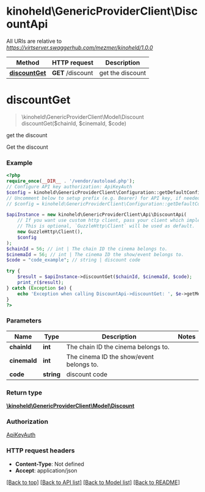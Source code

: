 # kinoheld\GenericProviderClient\DiscountApi

All URIs are relative to *https://virtserver.swaggerhub.com/mezmer/kinoheld/1.0.0*

Method | HTTP request | Description
------------- | ------------- | -------------
[**discountGet**](DiscountApi.md#discountget) | **GET** /discount | get the discount

# **discountGet**
> \kinoheld\GenericProviderClient\Model\Discount discountGet($chainId, $cinemaId, $code)

get the discount

Get the discount

### Example
```php
<?php
require_once(__DIR__ . '/vendor/autoload.php');
// Configure API key authorization: ApiKeyAuth
$config = kinoheld\GenericProviderClient\Configuration::getDefaultConfiguration()->setApiKey('X-API-Key', 'YOUR_API_KEY');
// Uncomment below to setup prefix (e.g. Bearer) for API key, if needed
// $config = kinoheld\GenericProviderClient\Configuration::getDefaultConfiguration()->setApiKeyPrefix('X-API-Key', 'Bearer');

$apiInstance = new kinoheld\GenericProviderClient\Api\DiscountApi(
    // If you want use custom http client, pass your client which implements `GuzzleHttp\ClientInterface`.
    // This is optional, `GuzzleHttp\Client` will be used as default.
    new GuzzleHttp\Client(),
    $config
);
$chainId = 56; // int | The chain ID the cinema belongs to.
$cinemaId = 56; // int | The cinema ID the show/event belongs to.
$code = "code_example"; // string | discount code

try {
    $result = $apiInstance->discountGet($chainId, $cinemaId, $code);
    print_r($result);
} catch (Exception $e) {
    echo 'Exception when calling DiscountApi->discountGet: ', $e->getMessage(), PHP_EOL;
}
?>
```

### Parameters

Name | Type | Description  | Notes
------------- | ------------- | ------------- | -------------
 **chainId** | **int**| The chain ID the cinema belongs to. |
 **cinemaId** | **int**| The cinema ID the show/event belongs to. |
 **code** | **string**| discount code |

### Return type

[**\kinoheld\GenericProviderClient\Model\Discount**](../Model/Discount.md)

### Authorization

[ApiKeyAuth](../../README.md#ApiKeyAuth)

### HTTP request headers

 - **Content-Type**: Not defined
 - **Accept**: application/json

[[Back to top]](#) [[Back to API list]](../../README.md#documentation-for-api-endpoints) [[Back to Model list]](../../README.md#documentation-for-models) [[Back to README]](../../README.md)

